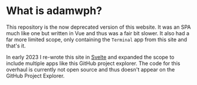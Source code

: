 # What is adamwph?

This repository is the now deprecated version of this website. It was an SPA much like one but written in Vue and thus was a fair bit slower. It also had a far more limited scope, only containing the `Terminal` app from this site and that's it.

In early 2023 I re-wrote this site in <a href="https://svelte.dev/" target="_blank" rel="noreferrer">Svelte</a> and expanded the scope to include multiple apps like this GitHub project explorer. The code for this overhaul is currently not open source and thus doesn't appear on the GitHub Project Explorer.
